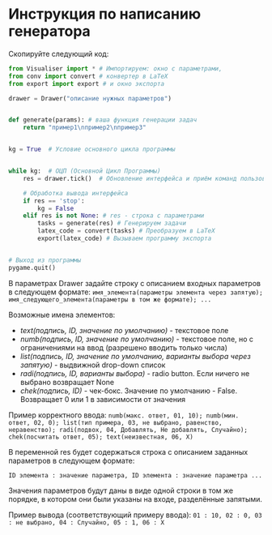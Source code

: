 # Инструкция по написанию генератора

Скопируйте следующий код:
```python
from Visualiser import * # Импортируем: окно с параметрами,
from conv import convert # конвертер в LaTeX
from export import export # и окно экспорта

drawer = Drawer("описание нужных параметров")


def generate(params): # ваша функция генерации задач
    return "пример1\nпример2\nпример3"


kg = True  # Условие основного цикла программы


while kg:  # ОЦП (Основной Цикл Программы)
    res = drawer.tick()  # Обновление интерфейса и приём команд пользователя. Для пересоздания интерфейса используется функция reset("новый_ввод")

    # Обработка вывода интерфейса
    if res == 'stop':
        kg = False
    elif res is not None: # res - строка с параметрами
        tasks = generate(res) # Генерируем задачи
        latex_code = convert(tasks) # Преобразуем в LaTeX
        export(latex_code) # Вызываем программу экспорта


# Выход из программы
pygame.quit()
```

В параметрах Drawer задайте строку с описанием входных параметров в следующем формате:
```имя_элемента(параметры элемента через запятую); имя_следующего_элемента(параметры в том же формате); ...```

Возможные имена элементов:
- *text(подпись, ID, значение по умолчанию)* - текстовое поле
- *numb(подпись, ID, значение по умолчанию)* - текстовое поле, но с ограничениями на ввод (разрешено вводить только числа)
- *list(подпись, ID, значение по умолчанию, варианты выбора через запятую)* - выдвижной drop-down список
- *radi(подпись, ID, варианты выбора)* - radio button. Если ничего не выбрано возвращает None
- *chek(подпись, ID)* - чек-бокс. Значение по умолчанию - False. Возвращает 0 или 1 в зависимости от значения

Пример корректного ввода:
```numb(макс. ответ, 01, 10); numb(мин. ответ, 02, 0); list(тип примера, 03, не выбрано, равенство, неравенство); radi(подвох, 04, Добавлять, Не добавлять, Случайно); chek(посчитать ответ, 05); text(неизвестная, 06, X)```

В переменной res будет содержаться строка с описанием заданных параметров в следующем формате:

```ID элемента : значение параметра, ID элемента : значение параметра ...```

Значения параметров будут даны в виде одной строки в том же порядке, в котором они были указаны на входе, разделённые запятыми.

Пример вывода (соответствующий примеру ввода):
```01 : 10, 02 : 0, 03 : не выбрано, 04 : Случайно, 05 : 1, 06 : X```